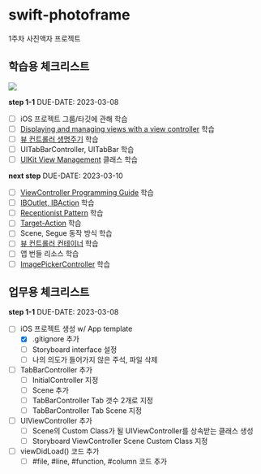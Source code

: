 # swift-photoframe
1주차 사진액자 프로젝트

## 학습용 체크리스트

<img src="https://user-images.githubusercontent.com/63908856/223042897-e4073356-dd9f-4704-89d8-690e5c36cd51.png">

**step 1-1** 
DUE-DATE: 2023-03-08
- [ ] iOS 프로젝트 그룹/타깃에 관해 학습
- [ ] [Displaying and managing views with a view controller](https://developer.apple.com/documentation/uikit/view_controllers/displaying_and_managing_views_with_a_view_controller) 학습
- [ ] [뷰 컨트롤러 생명주기](https://developer.apple.com/documentation/uikit/uiviewcontroller) 학습
- [ ] UITabBarController, UITabBar 학습
- [ ] [UIKit View Management](https://developer.apple.com/documentation/uikit/view_controllers) 클래스 학습

**next step**
DUE-DATE: 2023-03-10
- [ ] [ViewController Programming Guide](https://developer.apple.com/library/archive/featuredarticles/ViewControllerPGforiPhoneOS/index.html#//apple_ref/doc/uid/TP40007457-CH2-SW1) 학습
- [ ] [IBOutlet, IBAction](https://developer.apple.com/library/archive/documentation/General/Conceptual/CocoaEncyclopedia/Outlets/Outlets.html#//apple_ref/doc/uid/TP40010810-CH10-SW1) 학습
- [ ] [Receptionist Pattern](https://developer.apple.com/library/archive/documentation/General/Conceptual/CocoaEncyclopedia/ReceptionistPattern/ReceptionistPattern.html#//apple_ref/doc/uid/TP40010810-CH13-SW1) 학습
- [ ] [Target-Action](https://developer.apple.com/library/archive/documentation/General/Conceptual/CocoaEncyclopedia/Target-Action/Target-Action.html#//apple_ref/doc/uid/TP40010810-CH12-SW1) 학습
- [ ] Scene, Segue 동작 방식 학습
- [ ] [뷰 컨트롤러 컨테이너](https://developer.apple.com/documentation/uikit/view_controllers/creating_a_custom_container_view_controller) 학습
- [ ] 앱 번들 리소스 학습
- [ ] [ImagePickerController](https://developer.apple.com/documentation/uikit/uiimagepickercontrollerdelegate/1619126-imagepickercontroller) 학습

## 업무용 체크리스트
**step 1-1**
DUE-DATE: 2023-03-08
- [ ] iOS 프로젝트 생성 w/ App template
    - [x] .gitignore 추가
    - [ ] Storyboard interface 설정
    - [ ] 나의 의도가 들어가지 않은 주석, 파일 삭제
- [ ] TabBarController 추가
    - [ ] InitialController 지정
    - [ ] Scene 추가
    - [ ] TabBarController Tab 갯수 2개로 지정
    - [ ] TabBarController Tab Scene 지정
- [ ] UIViewController 추가
    - [ ] Scene의 Custom Class가 될 UIViewController를 상속받는 클래스 생성
    - [ ] Storyboard ViewController Scene Custom Class 지정
- [ ] viewDidLoad() 코드 추가
    - [ ] #file, #line, #function, #column 코드 추가
